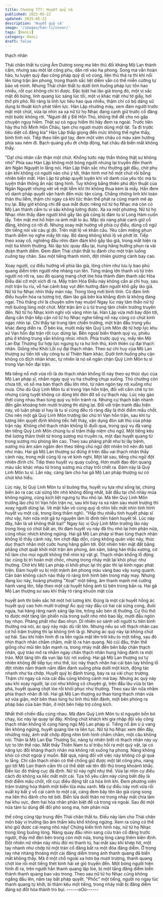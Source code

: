 ```yaml
---
title: Chương 777: Huyết quỷ và
published: 2025-05-22
updated: 2025-05-22
description: 'Huyết quỷ và'
image: '/images/han-li/cover/'
tags: [HanLi]
category: HanLi
draft: false
---
```


thạch nhân

Thái chân thất tu cùng Âm Dương song ma liên thủ đối kháng Mộ
Lan thánh cầm, nhưng sau một lát công phu, dần rơi vào hạ
phong.
Song ma vẫn hoàn hảo, tu luyện quỷ đạo công pháp quỷ dị vô
cùng, liên thủ thả ra thi khí nổi lên từng trận âm phong, trong
thanh sắc liệt diễm vẫn có thể miễn cưỡng tự bảo vệ mình.
Nhưng Thái chân thất tu dưới tình huống pháp lực tổn hao nhiều,
rốt cục không chi trì được.
Đặc biệt hai lão giả trong đó, một vị sắc mặt đỏ bừng, linh quang
lúc sáng lúc tối, một vị khác mặt như tờ giấy, hơi thở phì phò.
Rõ ràng là linh lực tiêu hao qua nhiều, thậm chí có bộ dáng sử
dụng bí thuật kích phát tiềm lực.
Hàn Lập nhướng mày, xem đám người trước mặt một chút, vừa
lại nhìn xa xa nữ tử họ Nhạc đang canh giữ trước cổ đăng một
bước không rời.
"Ngươi để ý Đề Hồn Thú, không thể để cho nó gặp chuyện nguy
hiểm. Thật sự có nguy hiểm thì hãy đem ra ngoài. Trước tiên hãy
thu hồi Minh Hồn Châu, tạm cho ngươi mượn dùng một lát. Ta đi
trước tiêu diệt cổ đăng kia" Hàn Lập thấp giọng đến mức không
thể nghe thấy, bình tĩnh nói.
Tiếp theo liền giơ tay, đem một viên châu có màu xám hướng
phía sau ném đi.
Bạch quang yếu ớt chớp động, hạt châu đã biến mất không thấy.

"Dạ! chủ nhân cẩn thận một chút. Khổng tước này thần thông thật
sự không nhỏ" Phía sau Hàn Lập không một bóng người nhưng
lại truyền đến thanh âm Ngân Nguyệt lo lắng nói.
Hàn Lập thần sắc như thường gật đầu, chờ phụ cận khi không có
người nào chú ý tới, thân hình mơ hồ một chút rồi bỗng nhiên
biến mất.
Hàn Lập từ pháp quyết luyện khí vô danh của yêu tộc mà tu luyện
thần thông ẩn nặc tàng hình. Tuy không bằng thiên phú độn thuật
của Ngân Nguyệt nhưng xét về mặt liễm khí thì không thua kém là
mấy.
Hắn đem vô danh pháp quyết vận hành đến mức tận cùng. Chẳng
những linh khí toàn thân thu liễm, thậm chí ngay cả khí tức thân
thể phát ra cũng mạnh mẽ áp trụ lại.
Bây giờ không chỉ để qua mắt được riêng nữ tử họ Nhạc mà còn
có Mộ Lan thánh cầm tu vi sâu không lường được.
Xa xa một phương. Nữ tử họ Nhạc nhìn thấy đám người khô gầy
lão giả cũng bị đám tu sĩ Long Hàm cuốn lấy. Trên mặt mơ hồ
hiện ra ánh mắt lo âu.
Mặc dù nàng phải canh giữ cổ đăng, không có rời đi. Nhưng xoay
mặt hướng về phía cự điểu, dùng cổ ngữ lớn tiếng nói vài câu gì
đó. Trên mặt lộ vẻ khẩn cầu.
Yêu cầm miệng phun thanh diễm nọ nghe mấy lời này. Bộ dang
không khỏi lộ vẻ phớt lờ.
Tiếp theo xoay cổ, nghiêng đầu nhìn đám đám khô gầy lão giả,
trong mắt hiện ra một tia khinh thường.
Nó lập tức quay đầu lại, hung hăng hướng phun ra vài đoàn thanh
diễm. Đem đám Thái chân thất tu đánh cho một trận luống cuống
tay chân. Sau một tiếng thanh minh, đột nhiên giương cánh bay
cao.

Xoay người, cự điểu hướng về phía lão giả, lông chim như lưu ly
bao phủ quang diễm trên người nhẹ nhàng run lên.
Từng mảng lớn thanh vũ từ trên người nó rời ra, sau đó quang
mang chợt lóe hóa thành đám thanh sắc Hỏa Điểu dài cỡ một
xích đi ra.
Mấy trăm Hỏa Điểu này không cần ai chỉ huy, sau một trận líu ríu,
vỗ hai cánh bay vụt đến hướng đám người khô gầy lão giả.
Nữ tử họ Nhạc nhìn thấy màn này. Trong lòng mới bình tĩnh.
Có đám linh điểu huyễn hóa ra tương trợ, đám lão giả bên kia
khẳng định là không đáng ngại. Thủ thắng chỉ là chuyện sớm hay
muộn!
Ngay lúc này tâm thần nữ tử mới buông lỏng một chút.
Một trận ầm ù ù từ trung tâm chiến trường truyền đến.
Nữ tử họ Nhạc kinh nghi vội vàng nhìn lại.
Hàn Lập vừa mới bay độn tới, đang cẩn thận tiếp cận nữ tử họ
Nhạc nghe tiếng nổ này cũng có chút kinh ngạc nhìn lại.
Chỉ thấy tại trung tâm chiến trường, một trận đấu trọng yếu khác
đang diễn ra.
Ở bên kia, mười mấy tên Quỷ Linh Môn đệ tử hợp lực khu sử Vạn
hồn đại trận rốt cục dừng lại. Bên ngoài biến thành quỷ vụ, phiêu
phù ở không trung vẫn không nhúc nhích.
Phía trước quỷ vụ, mấy tên Mộ Lan Đại Thượng Sư hợp lực
ngưng tụ ra hư linh thú, kình thiên cự đại thạch nhân.
Giống như Khôi Lỗi cự đại thạch nhân. Theo sự chỉ huy của Mộ
Lan thượng sư tiến tới vây công tu sĩ Thiên Nam khác. Dưới tình
huống phụ cận không có địch nhân khác, tự nhiên là nó sẽ ngăn
chặn Quỷ Linh Môn tu sĩ trong Vạn hồn đại trận.

Mà tiếng nổ mới vừa rồi là do thạch nhân khổng lồ này theo sự
thúc dục của Mộ Lan pháp sĩ, nhắm ngay quỷ vụ hạ chưởng chụp
xuống.
Thủ chưởng còn chưa tới, vô số ma bàn thạch đầu lớn nhỏ, từ
năm ngón tay rơi xuống như mưa.
Cho dù Quỷ Linh Môn tu sĩ trong Vạn hồn trận, đối với cấm chế tự
tin nhưng cũng tuyệt không có dũng khí đón đỡ số cự thạch này.
Lúc này gào thét cùng nhau thao túng quỷ vụ trốn tránh ra.
Nhưng cự thạch bắn nhanh đến gần khoảng hơn mười trượng thì
dừng lại.
Đối với trận tranh đấu hiện nay, vô luận pháp sĩ hay là tu sĩ cùng
đều rõ ràng đây là thời điểm mấu chốt. Cho nên một gã Quỷ Linh
Môn trưởng lão chủ trì Vạn hồn trận, sau khi tự lượng liền quyết
định không tiếc hết thảy, vận dụng đòn sát thủ của pháp trận này.
Không chờ thạch nhân khổng lồ đuổi qua, trong quỷ vụ đã vang
lên tiếng Quỷ Linh Môn chúng tu sĩ trầm thấp niệm chú ngữ. Một
tiếng kêu thê lương thảm thiết từ trong sương mù truyền ra, một
đạo huyết quang từ trong sương mù phóng lên cao.
Theo sau phảng phất như bị lây bệnh, sương mù âm sâm ngăm
đen theo tiếng chú ngữ đột nhiên trở nên đỏ tươi như máu.
Hai gã Mộ Lan thượng sư đứng ở trên đầu vai thạch nhân thấy
cảnh này, trong mắt cũng lộ ra vẻ kinh nghi.
Một lát sau, tiếng chú ngữ đột nhiên đình chỉ.
Tiếp theo huyết vụ quay cuồng. Hơn mười đạo độn quang màu
sắc khác nhau từ trong sương mù chạy trối chết ra.
Đám này là Quỷ Linh Môn tu sĩ.
Lần này, càng làm cho hai gã Mộ Lan pháp thượng sư có chút
khó hiểu.

Lúc này, bị Quỷ Linh Môn tu sĩ buông tha, huyết vụ tựa như sống
lại, chúng biến ảo ra các cái sừng lớn nhỏ không đồng nhất, bắt
đầu tại chỗ nhảy múa không ngừng, cũng kịch liệt ngưng tụ thu
nhỏ lại.
Mà tên Quỷ Linh Môn trưởng lão chủ trì Vạn hồn trận nọ, sau khi
bay ra xa năm sau mươi trượng thì xoay người dừng lại.
Vẻ mặt hắn vô cùng quỷ dị nhìn liếc mắt nhìn tình hình huyết vụ
một cái, trong lòng thầm nghĩ:.
"Hấp thu nhiều tinh huyết pháp sĩ như vậy, hơn nữa một gã tự
nguyện làm lô đỉnh tiến hành huyết tế. Lúc này đây, hẳn là sẽ
không thất bại!"
Ngay lúc vị Quỷ Linh Môn trưởng lão này trong lòng có chút bất
an, thì đám huyết vụ này đã thu nhỏ lại hơn phân nửa, cũng nhúc
nhích không ngừng.
Hai gã Mộ Lan pháp sĩ thao túng thạch nhân khổng lồ thấy cảnh
này, tim chợt đập dồn, cũng không quản việc này, thúc dục thạch
nhân một cước hung hăng giẫm tới.
Đột nhiên trên mặt đất bằng phẳng chợt quật khởi một trận âm
phong, âm sâm, băng hàn thấu xương, cơ hồ làm cho mọi người
không thể nhìn kỹ vật gì.
Thạch nhân khổng lồ động tác cũng bị trì hoãn một chốc, nhưng
trong nháy mắt lại khôi phục như thường.
Chờ khi Mộ Lan pháp sĩ khôi phục lại thị giác thì lại kinh ngạc
phát hiện. Đám huyết vụ bị một mảnh âm phong màu vàng bao
vây xung quanh. Căn bản không cách nào thấy rõ ràng tình hình
bên trong mảy may.
Nhưng đang lúc này, hoàng phượng "Xoạt" một tiếng, âm thanh
mạnh mẽ cường hành vang lên, tiếp theo một cái huyết hồng ảnh
từ bên trong bắn ra.
Hai gã Mộ Lan thượng sư sau khi thấy rõ ràng khuôn mặt của

huyết ảnh thì biến sắc hít một hơi lương khí.
Đúng là một cái huyết hồng ác huyết quỷ cao hơn mười trượng!
Ác quỷ này đầu có hai cái sừng cong, đuôi ngựa, hai hàng răng
nanh sáng lập lòe, trông sắc bén dị thường. Cự thủ thô to được
một tầng lân phiến nửa trong suốt nho nhỏ bao lấy, mười đầu
ngón tay nhọn. Phảng phất như đao nhọn.
Dĩ nhiên so sánh với người tu tiên bình thường mà nói, ác quỷ
này mặc dù rất lớn. Nhưng nếu so với thạch nhân cao cơ hồ trăm
trượng thì lại không tính là gì.
Nhưng ác quỷ này lại không chút sợ hãi. Sau khi hiện hình đi ra
liền ngửa mặt lên trời kêu to một tiếng, sau đó nhìn thạch nhân
chằm chằm, mắt lộ ra hàn quang.
Nó cúi đầu, thân thể giống như mũi tên bắn mạnh ra, trong nháy
mắt đến bên bắp chân thạch nhân, quỷ trảo mở ra nhắm ngay
chân thạch nhân hung hăng đánh ra một trảo.
Một tảng lớn đá vụn lập tức rơi xuống.
Hai gã Mộ Lan thượng sư tự nhiên không để tiếp tục như thế, lúc
này thạch nhân hai cái bàn tay khổng lồ đột nhiên nắm thành nắm
đấm đánh xuống phía dưới một kích, động tác nhanh như tia
chớp.
Huyết quỷ bị đánh trúng, bay ra xa vài chục trượng. Thậm chí
ngay cả nửa cái đầu cũng không cánh mà bay.
Nhưng ác quỷ này sau khi xoay người, lại coi như không có
chuyện gì, trên đầu lâu vừa bị tàn phá, huyết quang chợt lóe rồi
khôi phục như thường.
Theo sau lần nữa nhằm phía thạch nhân đi tới.
Hai gã Mộ Lan thượng sư thao túng thạch nhân vừa sợ vừa giận,
một bên thao túng hư linh thú tiến đánh, một bên phóng ra pháp
bảo của bản thân, ở một bên hiệp trợ công kích.

Nhất thời chiến đấu cùng nhau.
Mà đám Quỷ Linh Môn tu sĩ nguyên bổn bỏ chạy, lúc này lại quay
lại đây. Không chút khách khí gia nhập đội vây công thạch nhân
khổng lồ cùng hàng ngũ Mộ Lan pháp sĩ.
Tiếng nổ ầm ù ù vang lên không ngừng, huyết quang lóe ra liên
tục.
Nữ tử họ Nhạc xem đến đây, nhướng mày, ánh mắt chớp động
nhìn tình hình chằm chằm, một câu không nói.
Thân là Mộ Lan Đại Thượng Sư, nàng tự nhiên biết rõ thạch nhân
này uy lực to lớn thế nào. Mắt thấy Thiên Nam tu sĩ triệu hồi ra
một quỷ vật, lại có năng lực đối kháng thạch nhân mà không rơi
xuống hạ phong. Nàng không khỏi có chút ngoài ý muốn.
Bất quá, nàng đối với việc này không có gì quá lo lắng.
Chỉ cần thạch nhân có thể chống giữ được một lát công phu,
nàng gọi tới Mộ Lan thánh cầm thì có thể diệt vài tên đối thủ trong
khoảnh khắc.
Đến lúc đó thắng cục đã định.
Nữ tử này nghĩ như thế. Vừa lại nhìn cự điểu cách đó không xa
liếc mắt một cái.
Tựa hồ yêu cầm này cũng biết đây là thời điểm mấu chốt, rốt cục
điều động tất cả hỏa linh khí. Đem phương viên trăm trượng hóa
thành một biển lửa màu xanh.
Mà cự điểu này mới vừa rồi xuất kỳ bất ý vỗ cái cánh to một cái,
càng đem bảy tên lão giả cùng song ma liên thủ đánh cho tơi bời.
Biển lửa dưới thân nó trong nháy mắt chia làm hai khu vực, đem
hai hỏa nhân phân biệt để cả trong và ngoài.
Sau đó một nửa tâm tư dùng để đối phó song ma, hơn phân nửa

thế công cũng tập trung đến Thái chân thất tu.
Điều này làm cho Thái chân môn bảy vị trưởng lão âm thầm kêu
khổ không ngừng. Xem ra cũng có thể khó giữ được cái mạng
nhỏ này!
Chứng kiến tình hình này, nữ tử họ Nhạc trong lòng buông lỏng.
Nàng quay đầu nhìn sang cửu trản cổ đăng trước người, thấy mỡ
đèn bên trong còn một nửa, trong lòng càng thêm kiên định.
Đột nhiên nữ nhân này nhíu đôi mi thanh tú, hai mắt sau khi khép
hờ, một tay nhanh như chớp từ một trản cổ đăng bắt ra một đóa
đăng diễm. Ở trong tay nhẹ nhàng thoáng một cái đăng diễm
trong ánh thanh quang đã biến mất không thấy.
Mà ở một chỗ ngoài xa hơn ba mươi trượng, thanh quang chợt
lóe rồi một tiếng thét kinh hãi xé gió truyền đến.
Một bóng người hiện hình đi ra, trên người hắn thanh quang lập
lòe, bị một tầng đăng diễm biến thành thanh quang bao vào trong.
Theo sau nữ tử họ Nhạc cũng không ngẩng đầu lên, nắm tay bắt
pháp quyết.
"Phốc" một tiếng, người nọ ngay lúc thanh quang tự khởi, bi thảm
kêu một tiếng, trong nháy mắt bị đăng diễm đáng sợ đốt hóa
thành tro bụi.
------oOo------
